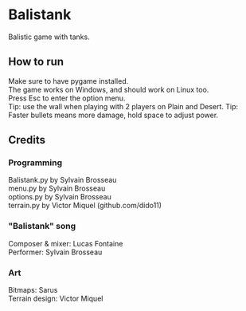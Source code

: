 # Balistank
Balistic game with tanks.


## How to run
Make sure to have pygame installed.\
The game works on Windows, and should work on Linux too.\
Press Esc to enter the option menu.\
Tip: use the wall when playing with 2 players on Plain and Desert.
Tip: Faster bullets means more damage, hold space to adjust power.


## Credits

### Programming
Balistank.py by Sylvain Brosseau\
menu.py by Sylvain Brosseau\
options.py by Sylvain Brosseau\
terrain.py by Victor Miquel (github.com/dido11)

### "Balistank" song
Composer & mixer: Lucas Fontaine\
Performer: Sylvain Brosseau

### Art
Bitmaps: Sarus\
Terrain design: Victor Miquel
